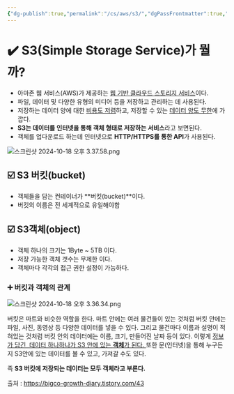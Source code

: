 ```yaml
---
{"dg-publish":true,"permalink":"/cs/aws/s3/","dgPassFrontmatter":true,"noteIcon":"","created":"2024-10-18T15:28:09.567+09:00","updated":"2024-11-05T05:31:43.745+09:00"}
---
```



# ✔️ S3(Simple Storage Service)가 뭘까?

- 아마존 웹 서비스(AWS)가 제공하는 <u>웹 기반 클라우드 스토리지 서비스</u>이다.
- 파일, 데이터 및 다양한 유형의 미디어 등을 저장하고 관리하는 데 사용된다.
- 저장하는 데이터 양에 대한 <u>비용도 저렴</u>하고, 저장할 수 있는 <u>데이터 양도 무한</u>에 가깝다.
- **S3는 데이터를 인터넷을 통해 객체 형태로 저장하는 서비스**라고 보면된다.
- 객체를 업다운로드 하는데 인터넷으로 **HTTP/HTTPS를 통한 API**가 사용된다.

![스크린샷 2024-10-18 오후 3.37.58.png](/img/user/images/%EC%8A%A4%ED%81%AC%EB%A6%B0%EC%83%B7%202024-10-18%20%EC%98%A4%ED%9B%84%203.37.58.png)
## ☑️  S3 버킷(bucket) 

- 객체들을 담는 컨테이너가  **버킷(bucket)**이다.
- 버킷의 이름은  전 세계적으로 유일해야함

## ☑️ S3객체(object) 

- 객체 하나의 크기는 1Byte ~ 5TB 이다.
- 저장 가능한 객체 갯수는 무제한 이다.
- 객체마다 각각의 접근 권한 설정이 가능하다.

### ➕ 버킷과 객체의 관계

![스크린샷 2024-10-18 오후 3.36.34.png](/img/user/images/%EC%8A%A4%ED%81%AC%EB%A6%B0%EC%83%B7%202024-10-18%20%EC%98%A4%ED%9B%84%203.36.34.png)

버킷은 마트와 비슷한 역할을 한다. 마트 안에는 여러 물건들이 있는 것처럼 버킷 안에는 파일, 사진, 동영상 등 다양한 데이터를 넣을 수 있다. 그리고 물건마다 이름과 설명이 적혀있는 것처럼 버킷 안의 데이터에는 이름, 크기, 만들어진 날짜 등이 있다. 이렇게 <u>정보가 담긴  데이터 하나하나가 S3 안에 있는 **객체**가 된다. </u>
또한 문(인터넷)을 통해 누구든지 S3안에 있는 데이터를 볼 수 있고, 가져갈 수도 있다.

즉 **S3 버킷에 저장되는 데이터는 모두 객체라고 부른다.**


출처 : https://bigco-growth-diary.tistory.com/43